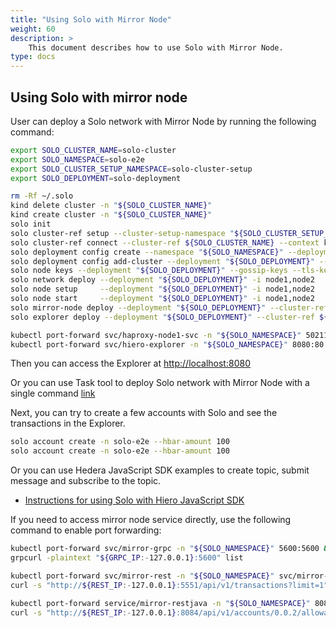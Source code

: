 ```yaml
---
title: "Using Solo with Mirror Node"
weight: 60
description: >
    This document describes how to use Solo with Mirror Node.
type: docs
---
```


## Using Solo with mirror node

User can deploy a Solo network with Mirror Node by running the following command:

```bash
export SOLO_CLUSTER_NAME=solo-cluster
export SOLO_NAMESPACE=solo-e2e
export SOLO_CLUSTER_SETUP_NAMESPACE=solo-cluster-setup
export SOLO_DEPLOYMENT=solo-deployment

rm -Rf ~/.solo
kind delete cluster -n "${SOLO_CLUSTER_NAME}"
kind create cluster -n "${SOLO_CLUSTER_NAME}"
solo init
solo cluster-ref setup --cluster-setup-namespace "${SOLO_CLUSTER_SETUP_NAMESPACE}"
solo cluster-ref connect --cluster-ref ${SOLO_CLUSTER_NAME} --context kind-${SOLO_CLUSTER_NAME}
solo deployment config create --namespace "${SOLO_NAMESPACE}" --deployment "${SOLO_DEPLOYMENT}"
solo deployment config add-cluster --deployment "${SOLO_DEPLOYMENT}" --cluster-ref ${SOLO_CLUSTER_NAME} --num-consensus-nodes 2
solo node keys --deployment "${SOLO_DEPLOYMENT}" --gossip-keys --tls-keys -i node1,node2
solo network deploy --deployment "${SOLO_DEPLOYMENT}" -i node1,node2
solo node setup     --deployment "${SOLO_DEPLOYMENT}" -i node1,node2
solo node start     --deployment "${SOLO_DEPLOYMENT}" -i node1,node2
solo mirror-node deploy --deployment "${SOLO_DEPLOYMENT}" --cluster-ref ${SOLO_CLUSTER_NAME} 
solo explorer deploy --deployment "${SOLO_DEPLOYMENT}" --cluster-ref ${SOLO_CLUSTER_NAME}

kubectl port-forward svc/haproxy-node1-svc -n "${SOLO_NAMESPACE}" 50211:50211 > /dev/null 2>&1 &
kubectl port-forward svc/hiero-explorer -n "${SOLO_NAMESPACE}" 8080:80 > /dev/null 2>&1 &
```

Then you can access the Explorer at <http://localhost:8080>

Or you can use Task tool to deploy Solo network with Mirror Node with a single command [link](../development/task-tool)

Next, you can try to create a few accounts with Solo and see the transactions in the Explorer.

```bash
solo account create -n solo-e2e --hbar-amount 100
solo account create -n solo-e2e --hbar-amount 100
```

Or you can use Hedera JavaScript SDK examples to create topic, submit message and subscribe to the topic.

<!---
Add SDK.md link here
-->

* [Instructions for using Solo with Hiero JavaScript SDK](javascript-sdk.md)

If you need to access mirror node service directly, use the following command to enable port forwarding:

```bash
kubectl port-forward svc/mirror-grpc -n "${SOLO_NAMESPACE}" 5600:5600 &
grpcurl -plaintext "${GRPC_IP:-127.0.0.1}:5600" list

kubectl port-forward svc/mirror-rest -n "${SOLO_NAMESPACE}" svc/mirror-rest 5551:80 &
curl -s "http://${REST_IP:-127.0.0.1}:5551/api/v1/transactions?limit=1"

kubectl port-forward service/mirror-restjava -n "${SOLO_NAMESPACE}" 8084:80 &
curl -s "http://${REST_IP:-127.0.0.1}:8084/api/v1/accounts/0.0.2/allowances/nfts"
```

